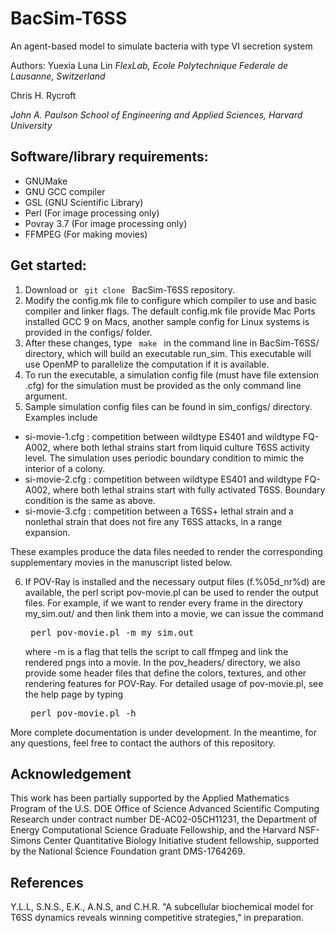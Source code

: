 # BacSim-T6SS
An agent-based model to simulate bacteria with type VI secretion system

Authors:
Yuexia Luna Lin
_FlexLab, Ecole Polytechnique Federale de Lausanne, Switzerland_

Chris H. Rycroft

_John A. Paulson School of Engineering and Applied Sciences, Harvard University_
## Software/library requirements:

- GNUMake
- GNU GCC compiler
- GSL (GNU Scientific Library)
- Perl         (For image processing only)
- Povray 3.7   (For image processing only)
- FFMPEG       (For making movies)

## Get started:
1. Download or <code> git clone </code> BacSim-T6SS repository.
2. Modify the config.mk file to configure which compiler to use and basic compiler and linker flags. The default config.mk file provide Mac Ports installed GCC 9 on Macs, another sample config for Linux systems is provided in the configs/ folder.
3. After these changes, type <code> make </code> in the command line in BacSim-T6SS/ directory, which will build an executable run_sim. This executable will use OpenMP to parallelize the computation if it is available.
4. To run the executable, a simulation config file (must have file extension .cfg) for the simulation must be provided as the only command line argument.
5. Sample simulation config files can be found in sim_configs/ directory. Examples include
 * si-movie-1.cfg : competition between wildtype ES401 and wildtype FQ-A002, where both lethal strains start from liquid culture T6SS activity level. The simulation uses periodic boundary condition to mimic the interior of a colony.
 * si-movie-2.cfg : competition between wildtype ES401 and wildtype FQ-A002, where both lethal strains start with fully activated T6SS. Boundary condition is the same as above.
 * si-movie-3.cfg : competition between a T6SS+ lethal strain and a nonlethal strain that does not fire any T6SS attacks, in a range expansion.
 
These examples produce the data files needed to render the corresponding supplementary movies in the manuscript listed below.

6. If POV-Ray is installed and the necessary output files (f.%05d_nr%d) are available, the perl script pov-movie.pl can be used to render the output files.
For example, if we want to render every frame in the directory my_sim.out/ and then link them into a movie, we can issue the command <pre> perl pov-movie.pl -m my_sim.out</pre> where -m is a flag that tells the script to call ffmpeg and link the rendered pngs into a movie.
In the pov_headers/ directory, we also provide some header files that define the colors, textures, and other rendering features for POV-Ray. For detailed usage of pov-movie.pl, see the help page by typing <pre> perl pov-movie.pl -h </pre>

More complete documentation is under development.
In the meantime, for any questions, feel free to contact the authors of this repository.

## Acknowledgement
This work has been partially supported by the Applied Mathematics Program of the U.S. DOE Office of Science Advanced Scientific Computing Research under contract number DE-AC02-05CH11231, the Department of Energy Computational Science Graduate Fellowship, and the Harvard NSF-Simons Center Quantitative Biology Initiative student fellowship, supported by the National Science Foundation grant DMS-1764269.

## References
Y.L.L, S.N.S., E.K., A.N.S, and C.H.R. "A subcellular biochemical model for T6SS dynamics reveals winning competitive strategies," in preparation.

